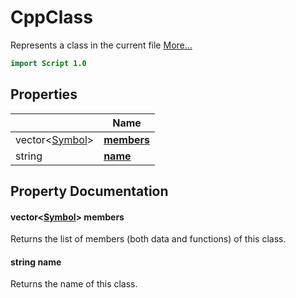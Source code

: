 # CppClass

Represents a class in the current file [More...](#detailed-description)

```qml
import Script 1.0
```

## Properties

| | Name |
|-|-|
|vector<[Symbol](../script/symbol.md)>|**[members](#members)**|
|string|**[name](#name)**|

## Property Documentation

#### <a name="members"></a>vector<[Symbol](../script/symbol.md)> **members**

Returns the list of members (both data and functions) of this class.

#### <a name="name"></a>string **name**

Returns the name of this class.
